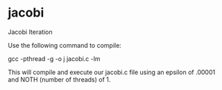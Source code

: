 # jacobi

Jacobi Iteration

Use the following command to compile:

gcc -pthread -g -o j jacobi.c -lm

This will compile and execute our jacobi.c file using an epsilon of .00001 and NOTH (number of threads) of 1.